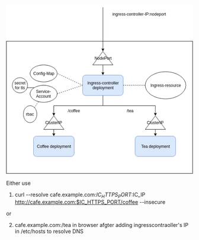 
![alt text](k8-ingress-coffee-tea.png)



Either use

1) curl --resolve cafe.example.com:$IC_HTTPS_PORT:$IC_IP http://cafe.example.com:$IC_HTTPS_PORT/coffee --insecure

or

2) cafe.example.com:<nodeport>/tea in browser afgter adding ingresscontraoller's IP in /etc/hosts to resolve DNS 